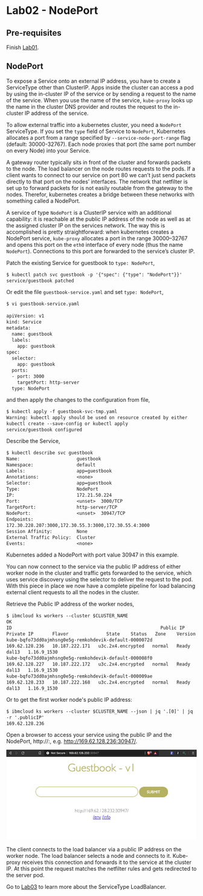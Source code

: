 # Lab02 - NodePort

## Pre-requisites

Finish [Lab01](../Lab01/README.md).

## NodePort

To expose a Service onto an external IP address, you have to create a ServiceType other than ClusterIP. Apps inside the cluster can access a pod by using the in-cluster IP of the service or by sending a request to the name of the service. When you use the name of the service, `kube-proxy` looks up the name in the cluster DNS provider and routes the request to the in-cluster IP address of the service. 

To allow external traffic into a kubernetes cluster, you need a `NodePort` ServiceType. If you set the `type` field of Service to `NodePort`, Kubernetes allocates a port from a range specified by `--service-node-port-range` flag (default: 30000-32767). Each node proxies that port (the same port number on every Node) into your Service. 

A gateway router typically sits in front of the cluster and forwards  packets to the node. The load balancer on the node routes requests to the pods. If a client wants to connect to our service on port 80 we can’t just send packets directly to that port on the nodes’ interfaces. The network that netfilter is set up to forward packets for is not easily routable from the gateway to the nodes. Therefor, kubernetes creates a bridge between these networks with something called a NodePort.

A service of type `NodePort` is a ClusterIP service with an additional capability: it is reachable at the public IP address of the node as well as at the assigned cluster IP on the services network. The way this is accomplished is pretty straightforward: when kubernetes creates a NodePort service, `kube-proxy` allocates a port in the range 30000–32767 and opens this port on the `eth0` interface of every node (thus the name `NodePort`). Connections to this port are forwarded to the service’s cluster IP.

Patch the existing Service for guestbook to `type: NodePort`,

```
$ kubectl patch svc guestbook -p '{"spec": {"type": "NodePort"}}'
service/guestbook patched
```

Or edit the file `guestbook-service.yaml` and set `type: NodePort`,

```
$ vi guestbook-service.yaml

apiVersion: v1
kind: Service
metadata:
  name: guestbook
  labels:
    app: guestbook
spec:
  selector:
    app: guestbook
  ports:
  - port: 3000
    targetPort: http-server
  type: NodePort
```

and then apply the changes to the configuration from file,

```
$ kubectl apply -f guestbook-svc-tmp.yaml  
Warning: kubectl apply should be used on resource created by either kubectl create --save-config or kubectl apply
service/guestbook configured
```

Describe the Service,

```
$ kubectl describe svc guestbook
Name:                     guestbook
Namespace:                default
Labels:                   app=guestbook
Annotations:              <none>
Selector:                 app=guestbook
Type:                     NodePort
IP:                       172.21.50.224
Port:                     <unset>  3000/TCP
TargetPort:               http-server/TCP
NodePort:                 <unset>  30947/TCP
Endpoints:                172.30.228.207:3000,172.30.55.3:3000,172.30.55.4:3000
Session Affinity:         None
External Traffic Policy:  Cluster
Events:                   <none>
```

Kubernetes added a NodePort with port value 30947 in this example. 

You can now connect to the service via the public IP address of either worker node in the cluster and traffic gets forwarded to the service, which uses service discovery using the selector to deliver the request to the pod. With this piece in place we now have a complete pipeline for load balancing external client requests to all the nodes in the cluster.

Retrieve the Public IP address of the worker nodes,

```
$ ibmcloud ks workers --cluster $CLUSTER_NAME
OK
ID                                                       Public IP        Private IP       Flavor              State    Status   Zone    Version   
kube-bqfo73dd0ajmhsng0e5g-remkohdevik-default-0000072d   169.62.128.236   10.187.222.171   u3c.2x4.encrypted   normal   Ready    dal13   1.16.9_1530   
kube-bqfo73dd0ajmhsng0e5g-remkohdevik-default-000008f0   169.62.128.227   10.187.222.172   u3c.2x4.encrypted   normal   Ready    dal13   1.16.9_1530   
kube-bqfo73dd0ajmhsng0e5g-remkohdevik-default-000009ae   169.62.128.233   10.187.222.168   u3c.2x4.encrypted   normal   Ready    dal13   1.16.9_1530 
```

Or to get the first worker node's public IP address:

```
$ ibmcloud ks workers --cluster $CLUSTER_NAME --json | jq '.[0]' | jq -r '.publicIP'
169.62.128.236
```

Open a browser to access your service using the public IP and the NodePort, http://<publicIP>:<nodeport value>, e.g. http://169.62.128.236:30947/.

![Guestbook via NodePort](../images/guestbook-nodeport.png)

The client connects to the load balancer via a public IP address on the worker node. The load balancer selects a node and connects to it. Kube-proxy receives this connection and forwards it to the service at the cluster IP. At this point the request matches the netfilter rules and gets redirected to the server pod.

Go to [Lab03](../Lab03/README.md) to learn more about the ServiceType LoadBalancer.